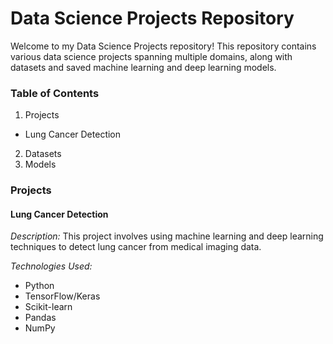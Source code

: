 # Data Science Projects Repository
Welcome to my Data Science Projects repository! This repository contains various data science projects spanning multiple domains, along with datasets and saved machine learning and deep learning models.

### Table of Contents
1. Projects
* Lung Cancer Detection
2. Datasets
3. Models

### Projects
#### Lung Cancer Detection
*Description:* This project involves using machine learning and deep learning techniques to detect lung cancer from medical imaging data.

*Technologies Used:*
* Python
* TensorFlow/Keras
* Scikit-learn
* Pandas
* NumPy
